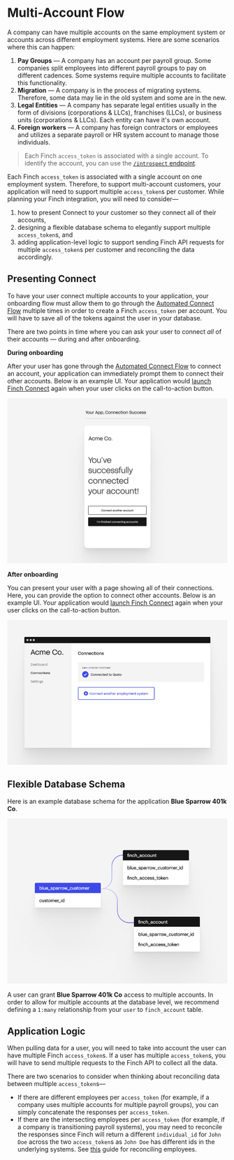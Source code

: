 # Multi-Account Flow

A company can have multiple accounts on the same employment system or accounts across different employment systems. Here are some scenarios where this can happen: 

1. **Pay Groups** — A company has an account per payroll group. Some companies split employees into different payroll groups to pay on different cadences. Some systems require multiple accounts to facilitate this functionality.
2. **Migration** — A company is in the process of migrating systems. Therefore, some data may lie in the old system and some are in the new.
3. **Legal Entities** — A company has separate legal entities usually in the form of divisions (corporations & LLCs), franchises (LLCs), or business units (corporations & LLCs). Each entity can have it's own account.
4. **Foreign workers** — A company has foreign contractors or employees and utilizes a separate payroll or HR system account to manage those individuals. 

<!-- theme: warning -->
> Each Finch `access_token` is associated with a single account. To identify the account, you can use the [`/introspect` endpoint](https://developer.tryfinch.com/docs/reference/b3A6MTc3MTk2Njk-introspect).

Each Finch `access_token` is associated with a single account on one employment system. Therefore, to support multi-account customers, your application will need to support multiple `access_token`s per customer. While planning your Finch integration, you will need to consider—
1. how to present Connect to your customer so they connect all of their accounts,
2. designing a flexible database schema to elegantly support multiple `access_token`s, and
3. adding application-level logic to support sending Finch API requests for multiple `access_token`s per customer and reconciling the data accordingly.

## Presenting Connect
To have your user connect multiple accounts to your application, your onboarding flow must allow them to go through the [Automated Connect Flow](../Product-Guides/Automated-Connect-Flow.md) multiple times in order to create a Finch `access_token` per account. You will have to save all of the tokens against the user in your database.

There are two points in time where you can ask your user to connect *all* of their accounts — during and after onboarding.

**During onboarding**

After your user has gone through the [Automated Connect Flow](../Product-Guides/Automated-Connect-Flow.md#default-flow) to connect an account, your application can immediately prompt them to connect their other accounts. Below is an example UI. Your application would [launch Finch Connect](../Integrating-with-Finch/Integrate-Finch-Connect/Overview.md) again when your user clicks on the call-to-action button.

<!--
focus: false
-->
![](../../assets/images/multiSystemFlowUIDuringOnboarding.png)



**After onboarding**

You can present your user with a page showing all of their connections. Here, you can provide the option to connect other accounts. Below is an example UI. Your application would [launch Finch Connect](../Integrating-with-Finch/Integrate-Finch-Connect/Overview.md) again when your user clicks on the call-to-action button.

<!--
focus: false
-->
![](../../assets/images/multiSystemFlowUI2.png)

## Flexible Database Schema
Here is an example database schema for the application **Blue Sparrow 401k Co**. 

<!--
focus: false
-->
![](../../assets/images/multiSystemFlowDatabaseSchema1.png)

A user can grant **Blue Sparrow 401k Co** access to multiple accounts. In order to allow for multiple accounts at the database level, we recommend defining a `1:many` relationship from your `user` to `finch_account` table.

## Application Logic

When pulling data for a user, you will need to take into account the user can have multiple Finch `access_token`s. If a user has multiple `access_token`s, you will have to send multiple requests to the Finch API to collect all the data.

There are two scenarios to consider when thinking about reconciling data between multiple `access_token`s— 

- If there are different employees per `access_token` (for example, if a company uses multiple accounts for multiple payroll groups), you can simply concatenate the responses per `access_token`.
- If there are the intersecting employees per `access_token` (for example, if a company is transitioning payroll systems), you may need to reconcile the responses since Finch will return a different `individual_id` for `John Doe` across the two `access_token`s as `John Doe` has different ids in the underlying systems. See [this](./Reconciling-Employees.md) guide for reconciling employees.








